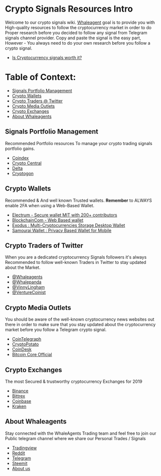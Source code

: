 # Crypto Signals Resources Intro

 Welcome to our crypto signals wiki. <a href="https://www.whaleagent.club" rel="dofollow">Whaleagent</a> goal is to provide you with High-quality resources to follow the cryptocurrency market in order to do Proper research before you decided to follow any signal from Telegram signals channel provider. Copy and paste the signal is the easy part, However - You always need to do your own research before you follow a crypto signal. 
 * <a href="https://www.coincurb.com/news/are-crypto-trading-signals-worth-it/" rel="dofollow">Is Cryptocurrency signals worth it?</a>


# Table of Context:

* [Signals Portfolio Management](https://github.com/whaleagents/cryptosignals/wiki/Crypto-signals-Resources#signals-portfolio-management)
* [Crypto Wallets](https://github.com/whaleagents/cryptosignals/wiki/Crypto-signals-Resources#crypto-wallets)
* [Crypto Traders @ Twitter](https://github.com/whaleagents/cryptosignals/wiki/Crypto-signals-Resources#crypto-traders-of-twitter)
* [Crypto Media Outlets](https://github.com/whaleagents/cryptosignals/wiki/Crypto-signals-Resources#crypto-media-outlets)
* [Crypto Exchanges](https://github.com/whaleagents/cryptosignals/wiki/Crypto-signals-Resources#crypto-exchanges)
* [About Whaleagents](https://github.com/whaleagents/cryptosignals/wiki/Crypto-signals-Resources#about-whaleagents)


## Signals Portfolio Management

Recommended Portfolio resources To manage your crypto trading signals portfolio gains.

* <a href="https://apps.apple.com/us/app/coindex/id1251487103" rel="nofollow">Coindex</a>
* <a href="https://cryptocentral.ai/" rel="dofollow">Crypto Central</a>
* <a href="https://delta.app/en" rel="dofollow">Delta</a>
* <a href="https://cryptagon.io/" rel="dofollow">Cryptogon</a>

## Crypto Wallets

Recommended & And well known Trusted wallets. **Remember** to ALWAYS enable 2FA when using a Web-Based Wallet.

* <a href="https://electrum.org/#home" rel="nofollow">Electrum - Secure wallet MIT with 200+ contributors</a>
* <a href="https://www.blockchain.com/wallet#/" rel="nofollow">BlockchainCom - Web Based wallet</a>
* <a href="https://www.exodus.io/" rel="nofollow">Exodus : Multi-Cryptocurrencies Storage Desktop Wallet </a>
* <a href="https://samouraiwallet.com/" rel="nofollow">Samourai Wallet : Privacy Based Wallet for Mobile</a>


## Crypto Traders of Twitter

When you are a dedicated cryptocurrency Signals followers it's always Recommended to follow well-known Traders in Twitter to stay updated about the Market.

* <a href="Https://twitter.com/whaleagents" rel="dofollow">@Whaleagents</a>
* <a href="https://twitter.com/whalepanda" rel="nofollow">@Whalepanda</a>
* <a href="https://twitter.com/VinnyLingham" rel="nofollow">@VinnyLingham</a>
* <a href="https://twitter.com/VentureCoinist" rel="nofollow">@VentureCoinist</a>

## Crypto Media Outlets

You should be aware of the well-known cryptocurrency news websites out there in order to make sure that you stay updated about the cryptocurrency market before you follow a Telegram crypto signal. 

* <a href="https://Cointelegraph.com" rel="dofollow">CoinTelegraph</a>
* <a href="https://cryptopotato.com" rel="dofollow">CryptoPotato</a>
* <a href="https://coindesk.com" rel="nofollow">CoinDesk</a>
* <a href="https://Bitcoin.org" rel="nofollow">Bitcoin Core Official</a>

## Crypto Exchanges

The most Secured & trustworthy cryptocurrency Exchanges for 2019

* <a href="https://binance.com/en" rel="dofollow">Binance</a>
* <a href="https://bittrex.com" rel="dofollow">Bittrex</a>
* <a href="https://coinbase.com" rel="nofollow">Coinbase</a>
* <a href="https://kraken.com" rel="nofollow">Kraken</a>

## About Whaleagents

Stay connected with the WhaleAgents Trading team and feel free to join our Public telegram channel where we share our Personal Trades / Signals

* <a href="https://tradingview.com/WhaleAgents/" rel="dofollow">Tradingview</a>
* <a href="https://www.reddit.com/r/WhaleAgents/" rel="dofollow">Reddit</a>
* <a href="https://t.me/whaleagent" rel="nofollow">Telegram</a>
* <a href="https://steemit.com/@whaleagent" rel="dofollow">Steemit</a>
* <a href="https://whaleagent.club/about-us/" rel="dofollow">About us</a>



